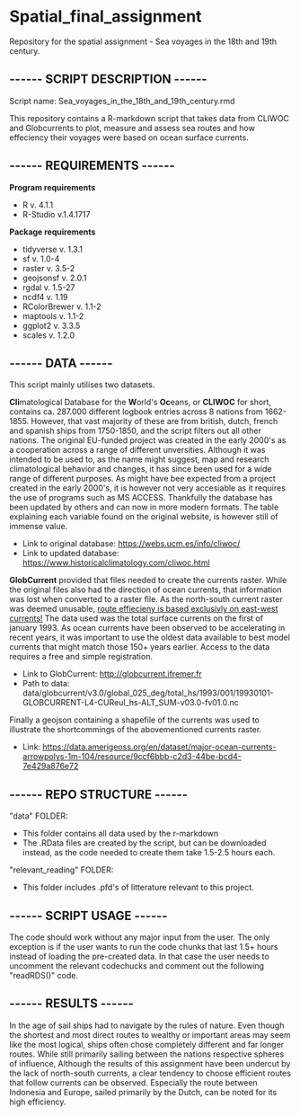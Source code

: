 # Spatial_final_assignment
Repository for the spatial assignment - Sea voyages in the 18th and 19th century. 

## ------ SCRIPT DESCRIPTION ------
Script name: Sea_voyages_in_the_18th_and_19th_century.rmd

This repository contains a R-markdown script that takes data from CLIWOC and Globcurrents to plot, measure and assess sea routes and how effeciency their voyages were based on ocean surface currents.

## ------ REQUIREMENTS ------
**Program requirements**
- R v. 4.1.1
- R-Studio v.1.4.1717

**Package requirements**
- tidyverse v. 1.3.1
- sf v. 1.0-4
- raster v. 3.5-2
- geojsonsf v. 2.0.1
- rgdal v. 1.5-27
- ncdf4 v. 1.19
- RColorBrewer v. 1.1-2
- maptools v. 1.1-2
- ggplot2 v. 3.3.5
- scales v. 1.2.0

## ------ DATA ------
This script mainly utilises two datasets.

**Cli**matological Database for the **W**orld's **Oc**eans, or **CLIWOC** for short, contains ca. 287.000 different logbook entries across 8 nations from 1662-1855. However, that vast majority of these are from british, dutch, french and spanish ships from 1750-1850, and the script filters out all other nations. The original EU-funded project was created in the early 2000's as a cooperation across a range of different unversities. Although it was intended to be used to, as the name might suggest, map and research climatological behavior and changes, it has since been used for a wide range of different purposes. As might have bee expected from a project created in the early 2000's, it is however not very accesiable as it requires the use of programs such as MS ACCESS. Thankfully the database has been updated by others and can now in more modern formats. The table explaining each variable found on the original website, is however still of immense value.
- Link to original database: https://webs.ucm.es/info/cliwoc/
- Link to updated database: https://www.historicalclimatology.com/cliwoc.html


**GlobCurrent** provided that files needed to create the currents raster. While the original files also had the direction of ocean currents, that information was lost when converted to a raster file. As the north-south current raster was deemed unusable, <ins>route effiecieny is based exclusivly on east-west currents!</ins> The data used was the total surface currents on the first of january 1993. As ocean currents have been observed to be accelerating in recent years, it was important to use the oldest data available to best model currents that might match those 150+ years earlier. Access to the data requires a free and simple registration.
- Link to GlobCurrent: http://globcurrent.ifremer.fr
- Path to data: data/globcurrent/v3.0/global_025_deg/total_hs/1993/001/19930101-GLOBCURRENT-L4-CUReul_hs-ALT_SUM-v03.0-fv01.0.nc

Finally a geojson containing a shapefile of the currents was used to illustrate the shortcommings of the abovementioned currents raster.
- Link: https://data.amerigeoss.org/en/dataset/major-ocean-currents-arrowpolys-1m-104/resource/9ccf6bbb-c2d3-44be-bcd4-7e429a876e72

## ------ REPO STRUCTURE ------
"data" FOLDER:
- This folder contains all data used by the r-markdown
- The .RData files are created by the script, but can be downloaded instead, as the code needed to create them take 1.5-2.5 hours each.

"relevant_reading" FOLDER:
- This folder includes .pfd's of litterature relevant to this project.

## ------ SCRIPT USAGE ------
The code should work without any major input from the user. The only exception is if the user wants to run the code chunks that last 1.5+ hours instead of loading the pre-created data. In that case the user needs to uncomment the relevant codechucks and comment out the following "readRDS()" code.

## ------ RESULTS ------
In the age of sail ships had to navigate by the rules of nature. Even though the shortest and most direct routes to wealthy or important areas may seem like the most logical, ships often chose completely different and far longer routes. While still primarily sailing between the nations respective spheres of influence, Although the results of this assignment have been undercut by the lack of north-south currents, a clear tendency to choose efficient routes that follow currents can be observed. Especially the route between Indonesia and Europe, sailed primarily by the Dutch, can be noted for its high efficiency. 
